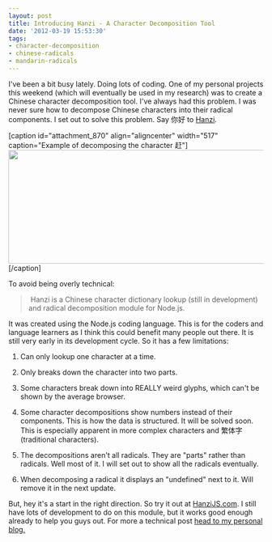 ```yaml
---
layout: post
title: Introducing Hanzi - A Character Decomposition Tool
date: '2012-03-19 15:53:30'
tags:
- character-decomposition
- chinese-radicals
- mandarin-radicals
---
```


I've been a bit busy lately. Doing lots of coding. One of my personal projects this weekend (which will eventually be used in my research) was to create a Chinese character decomposition tool. I've always had this problem. I was never sure how to decompose Chinese characters into their radical components. I set out to solve this problem. Say 你好 to <a href="http://hanzijs.com">Hanzi</a>.

[caption id="attachment_870" align="aligncenter" width="517" caption="Example of decomposing the character 赶"]<a href="http://res.cloudinary.com/daxztt3th/image/upload/v1412837340/Screen-Shot-2012-03-19-at-3_29_29-PM_brqitk.png"><img class="size-full wp-image-870" title="Hanzi" src="http://res.cloudinary.com/daxztt3th/image/upload/v1412837340/Screen-Shot-2012-03-19-at-3_29_29-PM_brqitk.png" alt="" width="517" height="225" /></a>[/caption]

To avoid being overly technical:
<blockquote> Hanzi is a Chinese character dictionary lookup (still in development) and radical decomposition module for Node.js.</blockquote>
It was created using the Node.js coding language. This is for the coders and language learners as I think this could benefit many people out there. It is still very early in its development cycle. So it has a few limitations:

1) Can only lookup one character at a time.

2) Only breaks down the character into two parts.

3) Some characters break down into REALLY weird glyphs, which can't be shown by the average browser.

4) Some character decompositions show numbers instead of their components. This is how the data is structured. It will be solved soon. This is especially apparent in more complex characters and 繁体字 (traditional characters).

5) The decompositions aren't all radicals. They are "parts" rather than radicals. Well most of it. I will set out to show all the radicals eventually.

6) When decomposing a radical it displays an "undefined" next to it. Will remove it in the next update.

But, hey it's a start in the right direction. So try it out at <a href="http://HanziJS.com">HanziJS.com</a>. I still have lots of development to do on this module, but it works good enough already to help you guys out. For more a technical post <a href="http://niel.delarouviere.com/2012/03/introducing-hanzi/">head to my personal blog.</a>